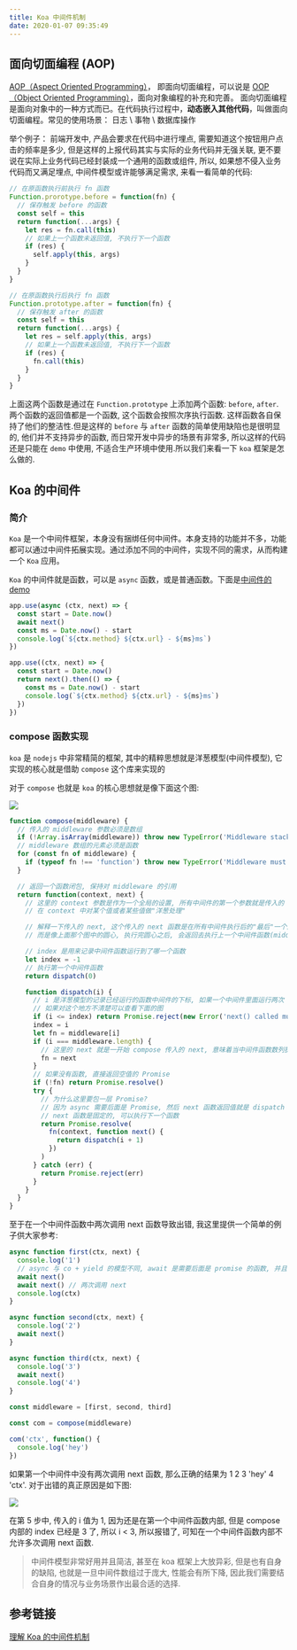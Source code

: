 ```yaml
---
title: Koa 中间件机制
date: 2020-01-07 09:35:49
---
```


## 面向切面编程 (AOP)

[AOP（Aspect Oriented Programming）](https://blog.csdn.net/qq_42539533/article/details/90551738)，
即面向切面编程，可以说是 [OOP（Object Oriented Programming）](https://github.com/oakland/Vanilla-JS-Practice/blob/master/11-learnOOPfromCircles.js/0-%E5%BD%BB%E5%BA%95%E7%90%86%E8%A7%A3JS%E4%B8%AD%E9%9D%A2%E5%90%91%E5%AF%B9%E8%B1%A1%EF%BC%88%E5%89%8D%E8%A8%80%EF%BC%89.md)，面向对象编程的补充和完善。
面向切面编程是面向对象中的一种方式而已。在代码执行过程中，**动态嵌入其他代码**，叫做面向切面编程。常见的使用场景：
日志 \ 事物 \ 数据库操作

举个例子：
前端开发中, 产品会要求在代码中进行埋点, 需要知道这个按钮用户点击的频率是多少, 但是这样的上报代码其实与实际的业务代码并无强关联, 更不要说在实际上业务代码已经封装成一个通用的函数或组件,
所以, 如果想不侵入业务代码而又满足埋点, 中间件模型或许能够满足需求, 来看一看简单的代码:

```js
// 在原函数执行前执行 fn 函数
Function.prorotype.before = function(fn) {
  // 保存触发 before 的函数
  const self = this
  return function(...args) {
    let res = fn.call(this)
    // 如果上一个函数未返回值, 不执行下一个函数
    if (res) {
      self.apply(this, args)
    }
  }
}

// 在原函数执行后执行 fn 函数
Function.prototype.after = function(fn) {
  // 保存触发 after 的函数
  const self = this
  return function(...args) {
    let res = self.apply(this, args)
    // 如果上一个函数未返回值, 不执行下一个函数
    if (res) {
      fn.call(this)
    }
  }
}
```

上面这两个函数是通过在 `Function.prototype` 上添加两个函数: `before`, `after`. 两个函数的返回值都是一个函数, 这个函数会按照次序执行函数.
这样函数各自保持了他们的整洁性.但是这样的 `before` 与 `after` 函数的简单使用缺陷也是很明显的, 他们并不支持异步的函数, 而日常开发中异步的场景有非常多, 所以这样的代码还是只能在 `demo` 中使用,
不适合生产环境中使用.所以我们来看一下 `koa` 框架是怎么做的.

## Koa 的中间件

### 简介

`Koa` 是一个中间件框架，本身没有捆绑任何中间件。本身支持的功能并不多，功能都可以通过中间件拓展实现。通过添加不同的中间件，实现不同的需求，从而构建一个 `Koa` 应用。

`Koa` 的中间件就是函数，可以是 `async` 函数，或是普通函数。下面是[中间件的 demo](https://github.com/koajs/koa)

```js
app.use(async (ctx, next) => {
  const start = Date.now()
  await next()
  const ms = Date.now() - start
  console.log(`${ctx.method} ${ctx.url} - ${ms}ms`)
})

app.use((ctx, next) => {
  const start = Date.now()
  return next().then(() => {
    const ms = Date.now() - start
    console.log(`${ctx.method} ${ctx.url} - ${ms}ms`)
  })
})
```

### compose 函数实现

`koa` 是 `nodejs` 中非常精简的框架, 其中的精粹思想就是洋葱模型(中间件模型), 它实现的核心就是借助 `compose` 这个库来实现的

对于 `compose` 也就是 `koa` 的核心思想就是像下面这个图:

![](https://camo.githubusercontent.com/619f09a086f4078769b4a8fd238205dde0500322/687474703a2f2f696d672e696a61727669732e636e2f494d4732303138303331365f3137303635322e706e67)

```js
function compose(middleware) {
  // 传入的 middleware 参数必须是数组
  if (!Array.isArray(middleware)) throw new TypeError('Middleware stack must be an array!')
  // middleware 数组的元素必须是函数
  for (const fn of middleware) {
    if (typeof fn !== 'function') throw new TypeError('Middleware must be composed of functions!')
  }

  // 返回一个函数闭包, 保持对 middleware 的引用
  return function(context, next) {
    // 这里的 context 参数是作为一个全局的设置, 所有中间件的第一个参数就是传入的 context, 这样可以
    // 在 context 中对某个值或者某些值做"洋葱处理"

    // 解释一下传入的 next, 这个传入的 next 函数是在所有中间件执行后的"最后"一个函数, 这里的"最后"并不是真正的最后,
    // 而是像上面那个图中的圆心, 执行完圆心之后, 会返回去执行上一个中间件函数(middleware[length - 1])剩下的逻辑

    // index 是用来记录中间件函数运行到了哪一个函数
    let index = -1
    // 执行第一个中间件函数
    return dispatch(0)

    function dispatch(i) {
      // i 是洋葱模型的记录已经运行的函数中间件的下标, 如果一个中间件里面运行两次 next, 那么 i 是会比 index 小的.
      // 如果对这个地方不清楚可以查看下面的图
      if (i <= index) return Promise.reject(new Error('next() called multiple times'))
      index = i
      let fn = middleware[i]
      if (i === middleware.length) {
        // 这里的 next 就是一开始 compose 传入的 next, 意味着当中间件函数数列执行完后, 执行这个 next 函数, 即圆心
        fn = next
      }
      // 如果没有函数, 直接返回空值的 Promise
      if (!fn) return Promise.resolve()
      try {
        // 为什么这里要包一层 Promise?
        // 因为 async 需要后面是 Promise, 然后 next 函数返回值就是 dispatch 函数的返回值, 所以运行 async next(); 需要 next 包一层 Promise
        // next 函数是固定的, 可以执行下一个函数
        return Promise.resolve(
          fn(context, function next() {
            return dispatch(i + 1)
          })
        )
      } catch (err) {
        return Promise.reject(err)
      }
    }
  }
}
```

至于在一个中间件函数中两次调用 next 函数导致出错, 我这里提供一个简单的例子供大家参考:

```js
async function first(ctx, next) {
  console.log('1')
  // async 与 co + yield 的模型不同, await 是需要后面是 promise 的函数, 并且自己执行一次, 而 co 是自己拿到 value 然后帮你自动执行.
  await next()
  await next() // 两次调用 next
  console.log(ctx)
}

async function second(ctx, next) {
  console.log('2')
  await next()
}

async function third(ctx, next) {
  console.log('3')
  await next()
  console.log('4')
}

const middleware = [first, second, third]

const com = compose(middleware)

com('ctx', function() {
  console.log('hey')
})
```

如果第一个中间件中没有两次调用 next 函数, 那么正确的结果为 1 2 3 'hey' 4 'ctx'. 对于出错的真正原因是如下图:

![](https://camo.githubusercontent.com/be84a4a5dc52c8579f25328a2aef5424fc116dbf/687474703a2f2f696d672e696a61727669732e636e2f506f706f254536253838254141254535253942254245323031383331363139313533372e706e67)

在第 5 步中, 传入的 i 值为 1, 因为还是在第一个中间件函数内部, 但是 compose 内部的 index 已经是 3 了, 所以 i < 3, 所以报错了, 可知在一个中间件函数内部不允许多次调用 next 函数.

> 中间件模型非常好用并且简洁, 甚至在 koa 框架上大放异彩, 但是也有自身的缺陷, 也就是一旦中间件数组过于庞大, 性能会有所下降, 因此我们需要结合自身的情况与业务场景作出最合适的选择.

## 参考链接

[理解 Koa 的中间件机制](https://github.com/zhangxiang958/zhangxiang958.github.io/issues/34)

